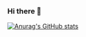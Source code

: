 ### Hi there 👋
[![Anurag's GitHub stats](https://github-readme-stats.vercel.app/api?username=jorgedobkovski&show_icons=true&theme=radical)](https://github.com/anuraghazra/github-readme-stats)


<!--
**jorgedobkovski/jorgedobkovski** is a ✨ _special_ ✨ repository because its `README.md` (this file) appears on your GitHub profile.

Here are some ideas to get you started:

- 🔭 I’m currently working on ...
- 🌱 I’m currently learning ...
- 👯 I’m looking to collaborate on ...
- 🤔 I’m looking for help with ...
- 💬 Ask me about ...
- 📫 How to reach me: ...
- 😄 Pronouns: ...
- ⚡ Fun fact: ...
-->
